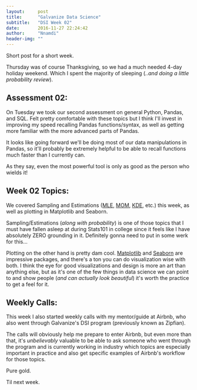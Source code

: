 ```yaml
---
layout:     post
title:      "Galvanize Data Science"
subtitle:   "DSI Week 02"
date:       2016-11-27 22:24:42
author:     "Nnamdi"
header-img: ""
---
```


Short post for a short week.

Thursday was of course Thanksgiving, so we had a much needed 4-day holiday weekend. Which I spent the majority of sleeping (_..and doing a little probability review_).

## Assessment 02:
On Tuesday we took our second assessment on general Python, Pandas, and SQL. Felt pretty comfortable with these topics but I think I'll invest in improving my speed recalling Pandas functions/syntax, as well as getting more familiar with the more advanced parts of Pandas.

It looks like going forward we'll be doing most of our data manipulations in Pandas, so it'll probably be extremely helpful to be able to recall functions much faster than I currently can.

As they say, even the most powerful tool is only as good as the person who wields it!

## Week 02 Topics:
We covered Sampling and Estimations ([MLE](https://en.wikipedia.org/wiki/Maximum_likelihood_estimation), [MOM](https://en.wikipedia.org/wiki/Method_of_moments_(statistics)), [KDE](https://en.wikipedia.org/wiki/Kernel_density_estimation), etc.) this week, as well as plotting in Matplotlib and Seaborn.

Sampling/Estimations (_along with probability_) is one of those topics that I must have fallen asleep at during Stats101 in college since it feels like I have absolutely ZERO grounding in it. Definitely gonna need to put in some werk for this...

Plotting on the other hand is pretty dam cool. [Matplotlib](http://matplotlib.org/) and [Seaborn](http://seaborn.pydata.org/) are impressive packages, and there's a ton you can do visualization wise with both. I think the eye for good visualizations and design is more an art than anything else, but as it's one of the few things in data science we can point to and show people (_and can actually look beautiful_) it's worth the practice to get a feel for it.

## Weekly Calls:
This week I also started weekly calls with my mentor/guide at Airbnb, who also went through Galvanize's DSI program (previously known as Zipfian).

The calls will obviously help me prepare to enter Airbnb, but even more than that, it's *unbelievably* valuable to be able to ask someone who went through the program and is currently working in industry which topics are especially important in practice and also get specific examples of Airbnb's workflow for those topics.

Pure gold.


Til next week.
